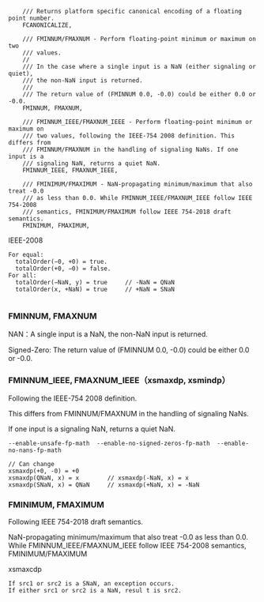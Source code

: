 





```
    /// Returns platform specific canonical encoding of a floating point number.
    FCANONICALIZE,
    
    /// FMINNUM/FMAXNUM - Perform floating-point minimum or maximum on two
    /// values.
    //
    /// In the case where a single input is a NaN (either signaling or quiet),
    /// the non-NaN input is returned.
    ///
    /// The return value of (FMINNUM 0.0, -0.0) could be either 0.0 or -0.0.
    FMINNUM, FMAXNUM,

    /// FMINNUM_IEEE/FMAXNUM_IEEE - Perform floating-point minimum or maximum on
    /// two values, following the IEEE-754 2008 definition. This differs from
    /// FMINNUM/FMAXNUM in the handling of signaling NaNs. If one input is a
    /// signaling NaN, returns a quiet NaN.
    FMINNUM_IEEE, FMAXNUM_IEEE,

    /// FMINIMUM/FMAXIMUM - NaN-propagating minimum/maximum that also treat -0.0
    /// as less than 0.0. While FMINNUM_IEEE/FMAXNUM_IEEE follow IEEE 754-2008
    /// semantics, FMINIMUM/FMAXIMUM follow IEEE 754-2018 draft semantics.
    FMINIMUM, FMAXIMUM,
```



IEEE-2008

```
For equal:
  totalOrder(−0, +0) = true.
  totalOrder(+0, −0) = false.
For all:
  totalOrder(−NaN, y) = true     // -NaN = QNaN
  totalOrder(x, +NaN) = true     // +NaN = SNaN
  
```







###    FMINNUM, FMAXNUM

NAN：A single input is a NaN, the non-NaN input is returned.

Signed-Zero:  The return value of (FMINNUM 0.0, -0.0) could be either 0.0 or -0.0.



### FMINNUM_IEEE, FMAXNUM_IEEE（xsmaxdp, xsmindp）

Following the IEEE-754 2008 definition. 

This differs from FMINNUM/FMAXNUM in the handling of signaling NaNs. 

If one input is a signaling NaN, returns a quiet NaN.

```
--enable-unsafe-fp-math  --enable-no-signed-zeros-fp-math  --enable-no-nans-fp-math

// Can change
xsmaxdp(+0, -0) = +0
xsmaxdp(QNaN, x) = x        // xsmaxdp(-NaN, x) = x
xsmaxdp(SNaN, x) = QNaN     // xsmaxdp(+NaN, x) = -NaN

```



###    FMINIMUM, FMAXIMUM

 Following IEEE 754-2018 draft semantics.

 NaN-propagating minimum/maximum that also treat -0.0 as less than 0.0. While FMINNUM_IEEE/FMAXNUM_IEEE follow IEEE 754-2008 semantics, FMINIMUM/FMAXIMUM





xsmaxcdp

```
If src1 or src2 is a SNaN, an exception occurs.
If either src1 or src2 is a NaN, resul t is src2.
```

